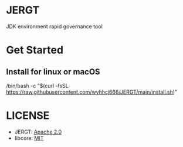 # JERGT

JDK environment rapid governance tool

# Get Started

## Install for linux or macOS
/bin/bash -c "$(curl -fsSL https://raw.githubusercontent.com/wyhhcj666/JERGT/main/install.sh)"

# LICENSE

- JERGT: [Apache 2.0](https://www.apache.org/licenses/LICENSE-2.0.txt)
- libcore: [MIT](https://choosealicense.com/licenses/mit/)